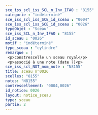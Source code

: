 ```yaml
---
sce_iss_scl_iss_SCL_n_Inv_IFAO : "8155"
categorie : "indéterminé"
sce_iss_scl_iss_SCE_id_sceau : "0004"
sce_iss_scl_iss_SCE_id_sceau : "0026"
typeObjet : "Sceau"
sce_iss_SCL_n_Inv_IFAO : "8155"
id_sceau : "0026"
motif : "indéterminé"
type_sceau : "cylindre"
remarque : |
 <p>constrescelle un sceau royal</p>
 <p>associé à une note (date ?)<p>
sce_iss_scl_NOT_nom_note : "N8155"
title: sceau n°0026
scelles: "8155"
notes: "N8155"
contrescellement: "0004,0026"
id_notice: 0026
layout: notice_sceau
type: sceau
partie: 2
---
```

